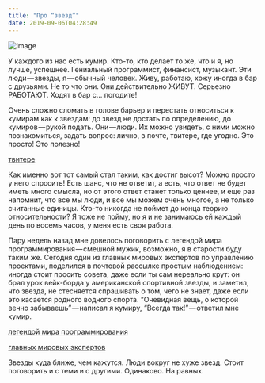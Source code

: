 ```yaml
---
title: "Про “звезд”"
date: 2019-09-06T04:28:49
---
```


![Image](https://cdn-images-1.medium.com/max/800/1*fFxErYctlFmac7TYNH_MIg.jpeg)

У каждого из нас есть кумир. Кто-то, кто делает то же, что и я, но лучше, успешнее. Гениальный программист, финансист, музыкант. Эти люди — звезды, я — обычный человек. Живу, работаю, хожу иногда в бар с друзьями. Не то что они. Они действительно ЖИВУТ. Серьезно РАБОТАЮТ. Ходят в бар с… погодите!

Очень сложно сломать в голове барьер и перестать относиться к кумирам как к звездам: до звезд не достать по определению, до кумиров — рукой подать. Они — люди. Их можно увидеть, с ними можно познакомиться, задать вопрос: лично, в почте, твитере, где угодно. Это просто! Это полезно!

[твитере](https://zen.yandex.ru/media/id/5c9fd94bec888400b2bcdd96/pro-tviter-i-rabotu-5d0b0fa0dc3c7c00b0d613a6)

Как именно вот тот самый стал таким, как достиг высот? Можно просто у него спросить! Есть шанс, что не ответит, а есть, что ответ не будет иметь много смысла, но от этого ответ станет только ценнее, и еще раз напомнит, что все мы люди, и все мы можем очень многое, а не только считанные единицы. Кто-то никогда не поймет до конца теорию относительности? Я тоже не пойму, но я и не занимаюсь ей каждый день по восемь часов, у меня есть своя работа.

Пару недель назад мне довелось поговорить с легендой мира программирования — смешной мужик, возможно, я в старости буду таким же. Сегодня один из главных мировых экспертов по управлению проектами, поделился в почтовой рассылке простым наблюдением: иногда стоит просить совета, даже если ты сам нереально крут: он брал урок вейк-борда у американской спортивной звезды, и заметил, что звезда, не стесняется спрашивать о том, чего не знает, даже если это касается родного водного спорта. “Очевидная вещь, о которой вечно забываешь” — написал я кумиру, “Всегда так!” — ответил мне кумир.

[легендой мира программирования](https://en.wikipedia.org/wiki/Robert_C._Martin)

[главных мировых экспертов](https://en.wikipedia.org/wiki/Mike_Cohn)

Звезды куда ближе, чем кажутся. Люди вокруг не хуже звезд. Стоит поговорить и с теми и с другими. Одинаково. На равных.
